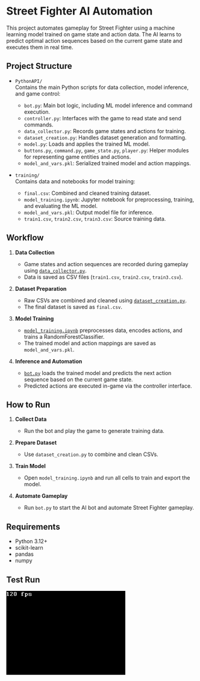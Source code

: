 # Street Fighter AI Automation

This project automates gameplay for Street Fighter using a machine learning model trained on game state and action data. The AI learns to predict optimal action sequences based on the current game state and executes them in real time.

## Project Structure

- `PythonAPI/`  
  Contains the main Python scripts for data collection, model inference, and game control:
  - `bot.py`: Main bot logic, including ML model inference and command execution.
  - `controller.py`: Interfaces with the game to read state and send commands.
  - `data_collector.py`: Records game states and actions for training.
  - `dataset_creation.py`: Handles dataset generation and formatting.
  - `model.py`: Loads and applies the trained ML model.
  - `buttons.py`, `command.py`, `game_state.py`, `player.py`: Helper modules for representing game entities and actions.
  - `model_and_vars.pkl`: Serialized trained model and action mappings.

- `training/`  
  Contains data and notebooks for model training:
  - `final.csv`: Combined and cleaned training dataset.
  - `model_training.ipynb`: Jupyter notebook for preprocessing, training, and evaluating the ML model.
  - `model_and_vars.pkl`: Output model file for inference.
  - `train1.csv`, `train2.csv`, `train3.csv`: Source training data.

## Workflow

1. **Data Collection**  
   - Game states and action sequences are recorded during gameplay using [`data_collector.py`](PythonAPI/data_collector.py).
   - Data is saved as CSV files (`train1.csv`, `train2.csv`, `train3.csv`).

2. **Dataset Preparation**  
   - Raw CSVs are combined and cleaned using [`dataset_creation.py`](PythonAPI/dataset_creation.py).
   - The final dataset is saved as `final.csv`.

3. **Model Training**  
   - [`model_training.ipynb`](training/model_training.ipynb) preprocesses data, encodes actions, and trains a RandomForestClassifier.
   - The trained model and action mappings are saved as `model_and_vars.pkl`.

4. **Inference and Automation**  
   - [`bot.py`](PythonAPI/bot.py) loads the trained model and predicts the next action sequence based on the current game state.
   - Predicted actions are executed in-game via the controller interface.

## How to Run

1. **Collect Data**
   - Run the bot and play the game to generate training data.

2. **Prepare Dataset**
   - Use `dataset_creation.py` to combine and clean CSVs.

3. **Train Model**
   - Open `model_training.ipynb` and run all cells to train and export the model.

4. **Automate Gameplay**
   - Run `bot.py` to start the AI bot and automate Street Fighter gameplay.

## Requirements

- Python 3.12+
- scikit-learn
- pandas
- numpy

## Test Run
![Demo Animation](example/ex.gif)
